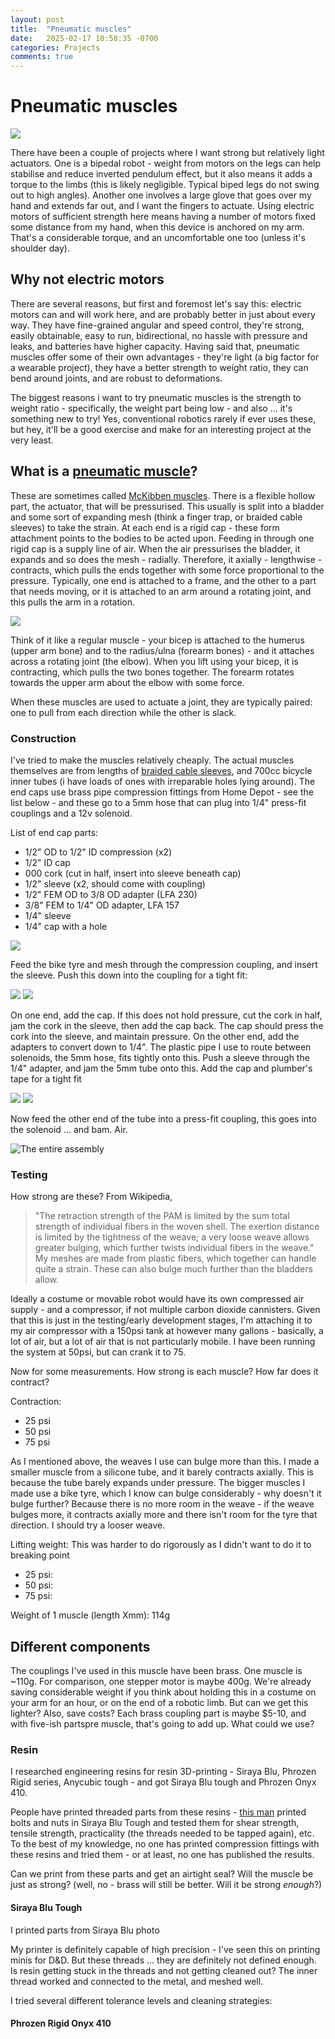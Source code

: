 ```yaml
---
layout: post
title:  "Pneumatic muscles"
date:   2025-02-17 10:58:35 -0700
categories: Projects
comments: true
---
```


# Pneumatic muscles

![](/assets/pneumatics/muscle.jpg)

There have been a couple of projects where I want strong but relatively light actuators. One is a bipedal robot - weight from motors on the legs can help stabilise and reduce inverted pendulum effect, but it also means it adds a torque to the limbs (this is likely negligible. Typical biped legs do not swing out to high angles). Another one involves a large glove that goes over my hand and extends far out, and I want the fingers to actuate. Using electric motors of sufficient strength here means having a number of motors fixed some distance from my hand, when this device is anchored on my arm. That's a considerable torque, and an uncomfortable one too (unless it's shoulder day).

## Why not electric motors
There are several reasons, but first and foremost let's say this: electric motors can and will work here, and are probably better in just about every way. They have fine-grained angular and speed control, they're strong, easily obtainable, easy to run, bidirectional, no hassle with pressure and leaks, and batteries have higher capacity. Having said that, pneumatic muscles offer some of their own advantages - they're light (a big factor for a wearable project), they have a better strength to weight ratio, they can bend around joints, and are robust to deformations. 

The biggest reasons i want to try pneumatic muscles is the strength to weight ratio - specifically, the weight part being low - and also ... it's something new to try! Yes, conventional robotics rarely if ever uses these, but hey, it'll be a good exercise and make for an interesting project at the very least. 

## What is a [pneumatic muscle](https://softroboticstoolkit.com/book/pneumatic-artificial-muscles)?
These are sometimes called [McKibben muscles](https://en.wikipedia.org/wiki/Pneumatic_artificial_muscles#:~:text=Pneumatic%20artificial%20muscles%20(PAMs)%20are,integration%20into%20other%20projects/systems.). There is a flexible hollow part, the actuator, that will be pressurised. This usually is split into a bladder and some sort of expanding mesh (think a finger trap, or braided cable sleeves) to take the strain. At each end is a rigid cap - these form attachment points to the bodies to be acted upon. Feeding in through one rigid cap is a supply line of air. When the air pressurises the bladder, it expands and so does the mesh - radially. Therefore, it axially - lengthwise - contracts, which pulls the ends together with some force proportional to the pressure. Typically, one end is attached to a frame, and the other to a part that needs moving, or it is attached to an arm around a rotating joint, and this pulls the arm in a rotation. 

![](/assets/pneumatics/diagram.jpg)

Think of it like a regular muscle - your bicep is attached to the humerus (upper arm bone) and to the radius/ulna (forearm bones) - and it attaches across a rotating joint (the elbow). When you lift using your bicep, it is contracting, which pulls the two bones together. The forearm rotates towards the upper arm about the elbow with some force. 

When these muscles are used to actuate a joint, they are typically paired: one to pull from each direction while the other is slack. 

### Construction
I've tried to make the muscles relatively cheaply. The actual muscles themselves are from lengths of [braided cable sleeves](https://www.amazon.com/dp/B09BYC7Q8N?ref=ppx_yo2ov_dt_b_fed_asin_title&th=1), and 700cc bicycle inner tubes (i have loads of ones with irreparable holes lying around). The end caps use brass pipe compression fittings from Home Depot - see the list below - and these go to a 5mm hose that can plug into 1/4" press-fit couplings and a 12v solenoid.

List of end cap parts:
- 1/2" OD to 1/2" ID compression (x2)
- 1/2" ID cap  
- 000 cork (cut in half, insert into sleeve beneath cap)
- 1/2" sleeve (x2, should come with coupling)
- 1/2" FEM OD to 3/8 OD adapter (LFA 230)
- 3/8" FEM to 1/4" OD adapter, LFA 157
- 1/4" sleeve
- 1/4" cap with a hole

![](/assets/pneumatics/all_parts.png)

Feed the bike tyre and mesh through the compression coupling, and insert the sleeve. Push this down into the coupling for a tight fit:

![](/assets/pneumatics/end_with_sleeve.png)
![](/assets/pneumatics/end_pressed.png)

On one end, add the cap. If this does not hold pressure, cut the cork in half, jam the cork in the sleeve, then add the cap back. The cap should press the cork into the sleeve, and maintain pressure.
On the other end, add the adapters to convert down to 1/4". The plastic pipe I use to route between solenoids, the 5mm hose, fits tightly onto this. Push a sleeve through the 1/4" adapter, and jam the 5mm tube onto this. Add the cap and plumber's tape for a tight fit

![](/assets/pneumatics/pipe_end.jpg)
![](/assets/pneumatics/end_together.jpg)

Now feed the other end of the tube into a press-fit coupling, this goes into the solenoid ... and bam. Air. 

![The entire assembly](/assets/pneumatics/assembly.png) 

### Testing
How strong are these? From Wikipedia,
>"The retraction strength of the PAM is limited by the sum total strength of individual fibers in the woven shell. The exertion distance is limited by the tightness of the weave; a very loose weave allows greater bulging, which further twists individual fibers in the weave."
My meshes are made from plastic fibers, which together can handle quite a strain. These can also bulge much further than the bladders allow. 

Ideally a costume or movable robot would have its own compressed air supply - and a compressor, if not multiple carbon dioxide cannisters. Given that this is just in the testing/early development stages, I'm attaching it to my air compressor with a 150psi tank at however many gallons - basically, a lot of air, but a lot of air that is not particularly mobile. I have been running the system at 50psi, but can crank it to 75. 

Now for some measurements. How strong is each muscle? How far does it contract?

Contraction:
- 25 psi
- 50 psi
- 75 psi


As I mentioned above, the weaves I use can bulge more than this. I made a smaller muscle from a silicone tube, and it barely contracts axially. This is because the tube barely expands under pressure. The bigger muscles I made use a bike tyre, which I know can bulge considerably - why doesn't it bulge further? Because there is no more room in the weave - if the weave bulges more, it contracts axially more and there isn't room for the tyre that direction. I should try a looser weave. 

Lifting weight:
This was harder to do rigorously as I didn't want to do it to breaking point
- 25 psi:
- 50 psi:
- 75 psi:

Weight of 1 muscle (length Xmm): 114g

## Different components
The couplings I've used in this muscle have been brass. One muscle is ~110g. For comparison, one stepper motor is maybe 400g. We're already saving considerable weight if you think about holding this in a costume on your arm for an hour, or on the end of a robotic limb. But can we get this lighter? Also, save costs? Each brass coupling part is maybe $5-10, and with five-ish partspre muscle, that's going to add up. 
What could we use?

### Resin
I researched engineering resins for resin 3D-printing - Siraya Blu, Phrozen Rigid series, Anycubic tough - and got Siraya Blu tough and Phrozen Onyx 410. 

People have printed threaded parts from these resins - [this man](https://www.youtube.com/watch?v=7r16-UDo2t4) printed bolts and nuts in Siraya Blu Tough and tested them for shear strength, tensile strength, practicality (the threads needed to be tapped again), etc. To the best of my knowledge, no one has printed compression fittings with these resins and tried them - or at least, no one has published the results.

Can we print from these parts and get an airtight seal? Will the muscle be just as strong? (well, no - brass will still be better. Will it be strong _enough_?)

#### Siraya Blu Tough
I printed parts from Siraya Blu
photo

My printer is definitely capable of high precision - I've seen this on printing minis for D&D. But these threads ... they are definitely not defined enough. Is resin getting stuck in the threads and not getting cleaned out? The inner thread worked and connected to the metal, and meshed well. 

I tried several different tolerance levels and cleaning strategies:

#### Phrozen Rigid Onyx 410


